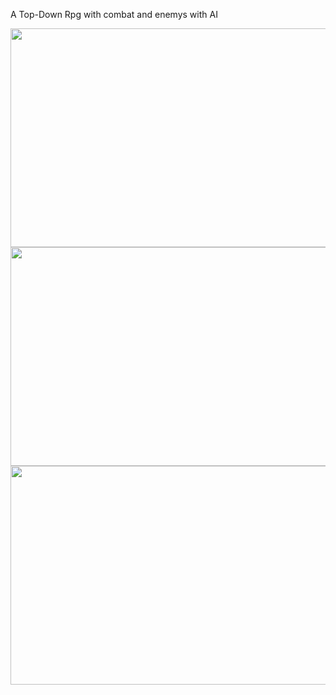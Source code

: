 A Top-Down Rpg with combat and enemys with AI

<img src="https://github.com/user-attachments/assets/88b87bab-b707-436f-8fa2-54328ee49ae1" width="550" height="350">
<br/>
<img src="https://github.com/user-attachments/assets/d8b392aa-bd93-47ca-978a-8be0c213a095" width="550" height="350">
<br />
<img src="https://github.com/user-attachments/assets/2338916b-bcb2-4aaf-a2f2-f6b01224983f" width="550" height="350">
